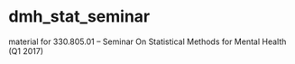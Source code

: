 # dmh_stat_seminar
material for 330.805.01 – Seminar On Statistical Methods for Mental Health (Q1 2017)
